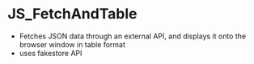 # JS_FetchAndTable
- Fetches JSON data through an external API, and displays it onto the browser window in table format
- uses fakestore API
  

